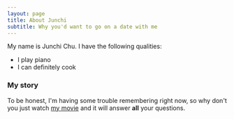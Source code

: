 ```yaml
---
layout: page
title: About Junchi 
subtitle: Why you'd want to go on a date with me
---
```


My name is Junchi Chu. I have the following qualities:

- I play piano
- I can definitely cook

### My story

To be honest, I'm having some trouble remembering right now, so why don't you just watch [my movie](https://en.wikipedia.org/wiki/The_Princess_Bride_%28film%29) and it will answer **all** your questions.
